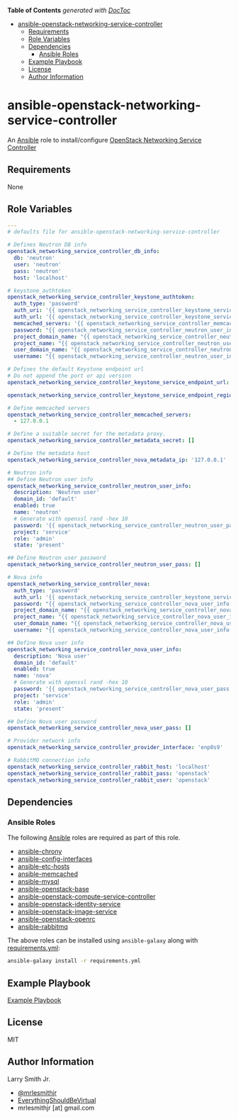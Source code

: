 <!-- START doctoc generated TOC please keep comment here to allow auto update -->
<!-- DON'T EDIT THIS SECTION, INSTEAD RE-RUN doctoc TO UPDATE -->
**Table of Contents**  *generated with [DocToc](https://github.com/thlorenz/doctoc)*

- [ansible-openstack-networking-service-controller](#ansible-openstack-networking-service-controller)
  - [Requirements](#requirements)
  - [Role Variables](#role-variables)
  - [Dependencies](#dependencies)
    - [Ansible Roles](#ansible-roles)
  - [Example Playbook](#example-playbook)
  - [License](#license)
  - [Author Information](#author-information)

<!-- END doctoc generated TOC please keep comment here to allow auto update -->

# ansible-openstack-networking-service-controller

An [Ansible](https://www.ansible.com) role to install/configure
[OpenStack Networking Service Controller](https://docs.openstack.org/ocata/install-guide-ubuntu/neutron-controller-install.html)

## Requirements

None

## Role Variables

```yaml
---
# defaults file for ansible-openstack-networking-service-controller

# Defines Neutron DB info
openstack_networking_service_controller_db_info:
  db: 'neutron'
  user: 'neutron'
  pass: 'neutron'
  host: 'localhost'

# keystone_authtoken
openstack_networking_service_controller_keystone_authtoken:
  auth_type: 'password'
  auth_uri: '{{ openstack_networking_service_controller_keystone_service_endpoint_url }}:5000'
  auth_url: '{{ openstack_networking_service_controller_keystone_service_endpoint_url }}:35357'
  memcached_servers: '{{ openstack_networking_service_controller_memcached_servers }}'
  password: "{{ openstack_networking_service_controller_neutron_user_info['password'] }}"
  project_domain_name: "{{ openstack_networking_service_controller_neutron_user_info['domain_id'] }}"
  project_name: "{{ openstack_networking_service_controller_neutron_user_info['project'] }}"
  user_domain_name: "{{ openstack_networking_service_controller_neutron_user_info['domain_id'] }}"
  username: "{{ openstack_networking_service_controller_neutron_user_info['name'] }}"

# Defines the default Keystone endpoint url
# Do not append the port or api version
openstack_networking_service_controller_keystone_service_endpoint_url: 'http://{{ inventory_hostname }}'

openstack_networking_service_controller_keystone_service_endpoint_region: 'RegionOne'

# Define memcached servers
openstack_networking_service_controller_memcached_servers:
  - 127.0.0.1

# Define a suitable secret for the metadata proxy.
openstack_networking_service_controller_metadata_secret: []

# Define the metadata host
openstack_networking_service_controller_nova_metadata_ip: '127.0.0.1'

# Neutron info
## Define Neutron user info
openstack_networking_service_controller_neutron_user_info:
  description: 'Neutron user'
  domain_id: 'default'
  enabled: true
  name: 'neutron'
  # Generate with openssl rand -hex 10
  password: '{{ openstack_networking_service_controller_neutron_user_pass }}'
  project: 'service'
  role: 'admin'
  state: 'present'

## Define Neutron user password
openstack_networking_service_controller_neutron_user_pass: []

# Nova info
openstack_networking_service_controller_nova:
  auth_type: 'password'
  auth_url: '{{ openstack_networking_service_controller_keystone_service_endpoint_url }}:35357'
  password: "{{ openstack_networking_service_controller_nova_user_info['password'] }}"
  project_domain_name: "{{ openstack_networking_service_controller_nova_user_info['domain_id'] }}"
  project_name: "{{ openstack_networking_service_controller_nova_user_info['project'] }}"
  user_domain_name: "{{ openstack_networking_service_controller_nova_user_info['domain_id'] }}"
  username: "{{ openstack_networking_service_controller_nova_user_info['name'] }}"

## Define Nova user info
openstack_networking_service_controller_nova_user_info:
  description: 'Nova user'
  domain_id: 'default'
  enabled: true
  name: 'nova'
  # Generate with openssl rand -hex 10
  password: '{{ openstack_networking_service_controller_nova_user_pass }}'
  project: 'service'
  role: 'admin'
  state: 'present'

## Define Nova user password
openstack_networking_service_controller_nova_user_pass: []

# Provider network info
openstack_networking_service_controller_provider_interface: 'enp0s9'

# RabbitMQ connection info
openstack_networking_service_controller_rabbit_host: 'localhost'
openstack_networking_service_controller_rabbit_pass: 'openstack'
openstack_networking_service_controller_rabbit_user: 'openstack'
```

## Dependencies

### Ansible Roles

The following [Ansible](https://www.ansible.com) roles are required as part of
this role.

-   [ansible-chrony](https://github.com/mrlesmithjr/ansible-chrony)
-   [ansible-config-interfaces](https://github.com/mrlesmithjr/ansible-config-interfaces)
-   [ansible-etc-hosts](https://github.com/mrlesmithjr/ansible-etc-hosts)
-   [ansible-memcached](https://github.com/mrlesmithjr/ansible-memcached)
-   [ansible-mysql](https://github.com/mrlesmithjr/ansible-mysql)
-   [ansible-openstack-base](https://github.com/mrlesmithjr/ansible-openstack-base)
-   [ansible-openstack-compute-service-controller](https://github.com/mrlesmithjr/ansible-openstack-compute-service-controller)
-   [ansible-openstack-identity-service](https://github.com/mrlesmithjr/ansible-openstack-identity-service)
-   [ansible-openstack-image-service](https://github.com/mrlesmithjr/ansible-openstack-image-service)
-   [ansible-openstack-openrc](https://github.com/mrlesmithjr/ansible-openstack-openrc)
-   [ansible-rabbitmq](https://github.com/mrlesmithjr/ansible-rabbitmq)

The above roles can be installed using `ansible-galaxy` along with [requirements.yml](./requirements.yml):

```bash
ansible-galaxy install -r requirements.yml
```

## Example Playbook

[Example Playbook](./playbook.yml)

## License

MIT

## Author Information

Larry Smith Jr.

-   [@mrlesmithjr](https://www.twitter.com/mrlesmithjr)
-   [EverythingShouldBeVirtual](http://www.everythingshouldbevirtual.com)
-   mrlesmithjr [at] gmail.com
